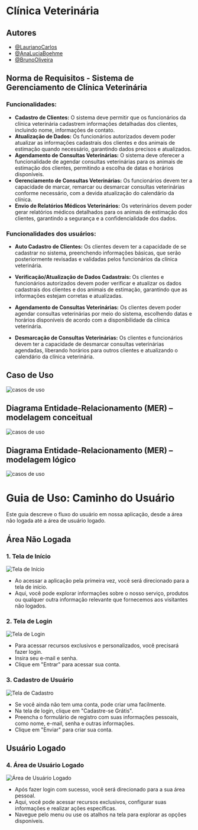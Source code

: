 
# Clínica Veterinária 

## Autores

- [@LaurianoCarlos](https://www.github.com/LaurianoCarlos)
- [@AnaLuciaBoehme](https://www.github.com/AnaLuciaBoehme)
- [@BrunoOliveira](https://www.github.com/LowNur)


## Norma de Requisitos - Sistema de Gerenciamento de Clínica Veterinária

### Funcionalidades:
- **Cadastro de Clientes:** O sistema deve permitir que os funcionários da clínica veterinária cadastrem informações detalhadas dos clientes, incluindo nome, informações de contato.
- **Atualização de Dados:** Os funcionários autorizados devem poder atualizar as informações cadastrais dos clientes e dos animais de estimação quando necessário, garantindo dados precisos e atualizados.
- **Agendamento de Consultas Veterinárias:** O sistema deve oferecer a funcionalidade de agendar consultas veterinárias para os animais de estimação dos clientes, permitindo a escolha de datas e horários disponíveis.
- **Gerenciamento de Consultas Veterinárias:** Os funcionários devem ter a capacidade de marcar, remarcar ou desmarcar consultas veterinárias conforme necessário, com a devida atualização do calendário da clínica.
- **Envio de Relatórios Médicos Veterinários:** Os veterinários devem poder gerar relatórios médicos detalhados para os animais de estimação dos clientes, garantindo a segurança e a confidencialidade dos dados.

### Funcionalidades dos usuários: 
- **Auto Cadastro de Clientes:** Os clientes devem ter a capacidade de se cadastrar no sistema, preenchendo informações básicas, que serão posteriormente revisadas e validadas pelos funcionários da clínica veterinária.

- **Verificação/Atualização de Dados Cadastrais:** Os clientes e funcionários autorizados devem poder verificar e atualizar os dados cadastrais dos clientes e dos animais de estimação, garantindo que as informações estejam corretas e atualizadas.

- **Agendamento de Consultas Veterinárias:** Os clientes devem poder agendar consultas veterinárias por meio do sistema, escolhendo datas e horários disponíveis de acordo com a disponibilidade da clínica veterinária.

- **Desmarcação de Consultas Veterinárias:** Os clientes e funcionários devem ter a capacidade de desmarcar consultas veterinárias agendadas, liberando horários para outros clientes e atualizando o calendário da clínica veterinária.


## Caso de Uso
![casos de uso](project/image/caso_de_uso_clinica.jpg)

## Diagrama Entidade-Relacionamento (MER) – modelagem conceitual
![casos de uso](project/image/modelagem_conceitual.png)

## Diagrama Entidade-Relacionamento (MER) – modelagem lógico
![casos de uso](project/image/modelagem_logica.png)




# Guia de Uso: Caminho do Usuário

Este guia descreve o fluxo do usuário em nossa aplicação, desde a área não logada até a área de usuário logado.

## Área Não Logada

### 1. Tela de Início

![Tela de Início](project/image/tela_de_inicio.png)

- Ao acessar a aplicação pela primeira vez, você será direcionado para a tela de início.
- Aqui, você pode explorar informações sobre o nosso serviço, produtos ou qualquer outra informação relevante que fornecemos aos visitantes não logados.

### 2. Tela de Login

![Tela de Login](project/image/tela_login.png)

- Para acessar recursos exclusivos e personalizados, você precisará fazer login.
- Insira seu e-mail e senha.
- Clique em "Entrar" para acessar sua conta.

### 3. Cadastro de Usuário

![Tela de Cadastro](project/image/cadastro_usuario.png)

- Se você ainda não tem uma conta, pode criar uma facilmente.
- Na tela de login, clique em "Cadastre-se Grátis".
- Preencha o formulário de registro com suas informações pessoais, como nome, e-mail, senha e outras informações.
- Clique em "Enviar" para criar sua conta.

## Usuário Logado

### 4. Área de Usuário Logado

![Área de Usuário Logado](project/image/usuario_logado.png)

- Após fazer login com sucesso, você será direcionado para a sua área pessoal.
- Aqui, você pode acessar recursos exclusivos, configurar suas informações e realizar ações específicas.
- Navegue pelo menu ou use os atalhos na tela para explorar as opções disponíveis.

